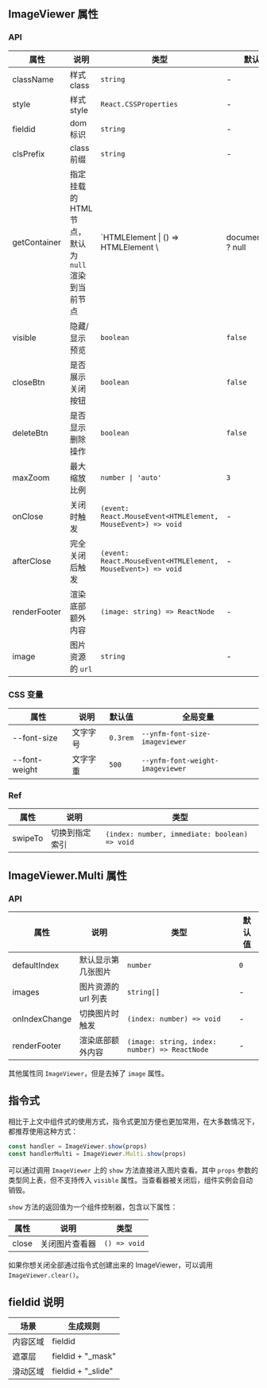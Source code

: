 
## ImageViewer 属性
### API
| 属性 | 说明 | 类型 | 默认值                                                     |
| --- | --- | --- |---------------------------------------------------------|
|<span style="display:inline-block;width:100px">className</span> | 样式class       | `string`                                           | <span style="display:inline-block;width:100px">-</span> |
|style | 样式style       | `React.CSSProperties `                             | -                                                       |
|fieldid | dom标识         | `string `                                          | -                                                       |
|clsPrefix | class前缀       | `string`                                           | -                                                       |
| getContainer | 指定挂载的 HTML 节点，默认为 `null` 渲染到当前节点 | `HTMLElement \| () => HTMLElement \                                     | document.body ? null | 
| visible | 隐藏/显示预览 | `boolean` | `false`                                                 |
| closeBtn | 是否展示关闭按钮 | `boolean` | `false`                                                 |
| deleteBtn | 是否显示删除操作 | `boolean` | `false`                                                 |
| maxZoom | 最大缩放比例 | `number \| 'auto'`                                                 | `3` |
| onClose | 关闭时触发 | `(event: React.MouseEvent<HTMLElement, MouseEvent>) => void` | -                                                       |
| afterClose | 完全关闭后触发 | `(event: React.MouseEvent<HTMLElement, MouseEvent>) => void` | -                                                       |
| renderFooter | 渲染底部额外内容 | `(image: string) => ReactNode` | -                                                       |
| image | 图片资源的 `url` | `string` | -                                                       |

### CSS 变量
|属性| 说明   | 默认值    |全局变量
|----|------|--------|----
|--font-size | 文字字号 | `0.3rem` | `--ynfm-font-size-imageviewer`
|--font-weight | 文字字重 | `500`  | `--ynfm-font-weight-imageviewer`

### Ref
| 属性    | 说明           | 类型                                          |
| ------- | -------------- | --------------------------------------------- |
| swipeTo | 切换到指定索引 | `(index: number, immediate: boolean) => void` |

## ImageViewer.Multi 属性
### API
| 属性 | 说明 | 类型 | 默认值 |
| --- | --- | --- | --- |
| defaultIndex | 默认显示第几张图片 | `number` | `0` |
| images | 图片资源的 url 列表 | `string[]` | - |
| onIndexChange | 切换图片时触发 | `(index: number) => void` | - |
| renderFooter | 渲染底部额外内容 | `(image: string, index: number) => ReactNode` | - |

其他属性同 `ImageViewer`，但是去掉了 `image` 属性。


## 指令式

相比于上文中组件式的使用方式，指令式更加方便也更加常用，在大多数情况下，都推荐使用这种方式：

```ts | pure
const handler = ImageViewer.show(props)
const handlerMulti = ImageViewer.Multi.show(props)
```

可以通过调用 `ImageViewer` 上的 `show` 方法直接进入图片查看。其中 `props` 参数的类型同上表，但不支持传入 `visible` 属性。当查看器被关闭后，组件实例会自动销毁。

`show` 方法的返回值为一个组件控制器，包含以下属性：

| 属性  | 说明           | 类型         |
| ----- | -------------- | ------------ |
| close | 关闭图片查看器 | `() => void` |

如果你想关闭全部通过指令式创建出来的 ImageViewer，可以调用 `ImageViewer.clear()`。

## fieldid 说明
| 场景             | 生成规则          |
| --------------- | ---------------- |
| 内容区域           | fieldid      |
| 遮罩层           | fieldid + "_mask" |
| 滑动区域           | fieldid + "_slide" |


